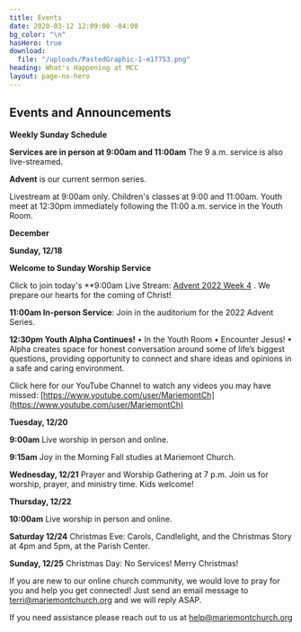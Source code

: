 ```yaml
---
title: Events
date: 2020-03-12 12:09:00 -04:00
bg_color: "\n"
hasHero: true
download:
  file: "/uploads/PastedGraphic-1-e17753.png"
heading: What's Happening at MCC
layout: page-no-hero
---
```


## Events and Announcements

**Weekly Sunday Schedule**

**Services are in person at 9:00am and 11:00am** The 9 a.m. service is also live-streamed.

**Advent** is our current sermon series.

Livestream at 9:00am only. Children's classes at 9:00 and 11:00am. Youth meet at 12:30pm immediately following the 11:00 a.m. service in the Youth Room.

**December**

**Sunday, 12/18** 

**Welcome to Sunday Worship Service** 

Click to join today's **9:00am Live Stream: [Advent 2022 Week 4](https://youtu.be/i7Dh2x9vT9k) . We prepare our hearts for the coming of Christ! 

**11:00am In-person Service**: Join in the auditorium for the 2022 Advent Series.

**12:30pm Youth Alpha Continues!**
• In the Youth Room
• Encounter Jesus!
• Alpha creates space for honest conversation around some of life’s biggest questions, providing opportunity to connect and share ideas and opinions in a safe and caring environment.

Click here for our YouTube Channel to watch any videos you may have missed:
[https://www.youtube.com/user/MariemontCh](https://www.youtube.com/user/MariemontCh)

**Tuesday, 12/20**

**9:00am** Live worship in person and online.

**9:15am** Joy in the Morning Fall studies at Mariemont Church.

**Wednesday, 12/21** Prayer and Worship Gathering at 7 p.m.
Join us for worship, prayer, and ministry time. Kids welcome!

**Thursday, 12/22** 

**10:00am** Live worship in person and online.

**Saturday 12/24** Christmas Eve: Carols, Candlelight, and the Christmas Story at 4pm and 5pm, at the Parish Center.

**Sunday, 12/25** Christmas Day: No Services! Merry Christmas!

If you are new to our online church community, we would love to pray for you and help you get connected! Just send an email message to [terri@mariemontchurch.org](http://terri@mariemontchurch.org) and we will reply ASAP.

If you need assistance please reach out to us at [help@mariemontchurch.org](http://help@mariemontchurch.org)